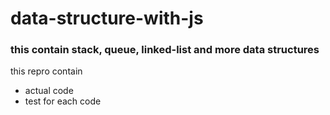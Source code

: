 # data-structure-with-js
### this contain stack, queue, linked-list and more data structures
this repro contain 
* actual code 
* test for each code
